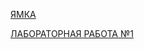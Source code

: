 [ЯМКА](https://github.com/YoungGolden/YoungGolden.github.io/blob/master/DZ1.md)

[ЛАБОРАТОРНАЯ РАБОТА №1](https://github.com/YoungGolden/YoungGolden.github.io/blob/master/LAB1.md)
